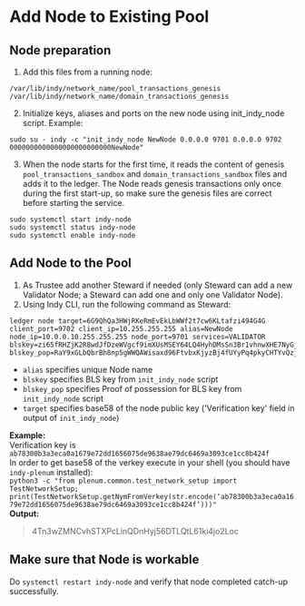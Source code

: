 # Add Node to Existing Pool

## Node preparation

1. Add this files from a running node:
```
/var/lib/indy/network_name/pool_transactions_genesis
/var/lib/indy/network_name/domain_transactions_genesis
```

2. Initialize keys, aliases and ports on the new node using init_indy_node script.
Example:
```
sudo su - indy -c "init_indy_node NewNode 0.0.0.0 9701 0.0.0.0 9702 0000000000000000000000000NewNode"
```

3. When the node starts for the first time, it reads the content of genesis `pool_transactions_sandbox` and `domain_transactions_sandbox` files and adds it to the ledger. The Node reads genesis transactions only once during the first start-up, so make sure the genesis files are correct before starting the service.
```
sudo systemctl start indy-node
sudo systemctl status indy-node
sudo systemctl enable indy-node
```

## Add Node to the Pool

1. As Trustee add another Steward if needed (only Steward can add a new Validator Node; a Steward can add one and only one Validator Node).
2. Using Indy CLI, run the following command as Steward:
```
ledger node target=6G9QhQa3HWjRKeRmEvEkLbWWf2t7cw6KLtafzi494G4G client_port=9702 client_ip=10.255.255.255 alias=NewNode node_ip=10.0.0.10.255.255.255 node_port=9701 services=VALIDATOR blskey=zi65fRHZjK2R8wdJfDzeWVgcf9imXUsMSEY64LQ4HyhDMsSn3Br1vhnwXHE7NyGjxVnwx4FGPqxpzY8HrQ2PnrL9tu4uD34rjgPEnFXnsGAp8aF68R4CcfsmUXfuU51hogE7dZCvaF9GPou86EWrTKpW5ow3ifq16Swpn5nKMXHTKj blskey_pop=RaY9xGLbQbrBh8np5gWWQAWisaxd96FtvbxKjyzBj4fUYyPq4pkyCHTYvQzjehmUK5pNfnyhwWqGg1ahPwtWopenuRjAeCbib6sVq68cTBXQfXv5vTDhWs6AmdQBcYVELFpyGba9G6CfqQ5jnkDiaAm2PyBswJxpu6AZTxKADhtSrj
```
- `alias` specifies unique Node name
- `blskey` specifies BLS key from `init_indy_node` script
- `blskey_pop` specifies Proof of possession for BLS key from `init_indy_node` script
- `target` specifies base58 of the node public key ('Verification key' field in output of `init_indy_node`)

**Example:**  
Verification key is `ab78300b3a3eca0a1679e72dd1656075de9638ae79dc6469a3093ce1cc8b424f`  
In order to get base58 of the verkey execute in your shell (you should have `indy-plenum` installed):  
`python3 -c "from plenum.common.test_network_setup import TestNetworkSetup; print(TestNetworkSetup.getNymFromVerkey(str.encode(‘ab78300b3a3eca0a1679e72dd1656075de9638ae79dc6469a3093ce1cc8b424f’)))"`  
**Output:**
> 4Tn3wZMNCvhSTXPcLinQDnHyj56DTLQtL61ki4jo2Loc


## Make sure that Node is workable

Do `systemctl restart indy-node` and verify that node completed catch-up successfully.
 